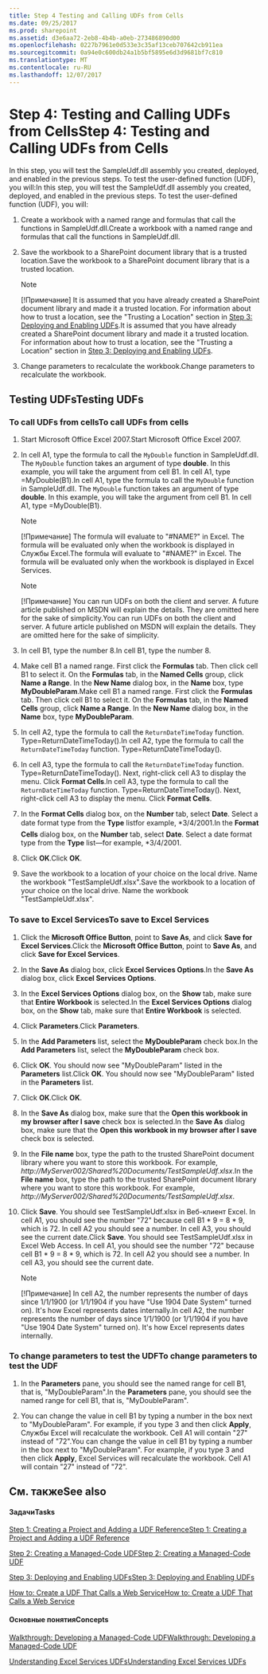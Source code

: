 ```yaml
---
title: Step 4 Testing and Calling UDFs from Cells
ms.date: 09/25/2017
ms.prod: sharepoint
ms.assetid: d3e6aa72-2eb8-4b4b-a0eb-273486890d00
ms.openlocfilehash: 0227b7961e0d533e3c35af13ceb707642cb911ea
ms.sourcegitcommit: 0a94e0c600db24a1b5bf5895e6d3d9681bf7c810
ms.translationtype: MT
ms.contentlocale: ru-RU
ms.lasthandoff: 12/07/2017
---
```

# <a name="step-4-testing-and-calling-udfs-from-cells"></a><span data-ttu-id="77140-102">Step 4: Testing and Calling UDFs from Cells</span><span class="sxs-lookup"><span data-stu-id="77140-102">Step 4: Testing and Calling UDFs from Cells</span></span>

<span data-ttu-id="77140-p101">In this step, you will test the SampleUdf.dll assembly you created, deployed, and enabled in the previous steps. To test the user-defined function (UDF), you will:</span><span class="sxs-lookup"><span data-stu-id="77140-p101">In this step, you will test the SampleUdf.dll assembly you created, deployed, and enabled in the previous steps. To test the user-defined function (UDF), you will:</span></span>
  
    
    


1. <span data-ttu-id="77140-105">Create a workbook with a named range and formulas that call the functions in SampleUdf.dll.</span><span class="sxs-lookup"><span data-stu-id="77140-105">Create a workbook with a named range and formulas that call the functions in SampleUdf.dll.</span></span>
    
  
2. <span data-ttu-id="77140-106">Save the workbook to a SharePoint document library that is a trusted location.</span><span class="sxs-lookup"><span data-stu-id="77140-106">Save the workbook to a SharePoint document library that is a trusted location.</span></span>
    
    > [!NOTE]
    > <span data-ttu-id="77140-p102">[!Примечание] It is assumed that you have already created a SharePoint document library and made it a trusted location. For information about how to trust a location, see the "Trusting a Location" section in  [Step 3: Deploying and Enabling UDFs](step-3-deploying-and-enabling-udfs.md).</span><span class="sxs-lookup"><span data-stu-id="77140-p102">It is assumed that you have already created a SharePoint document library and made it a trusted location. For information about how to trust a location, see the "Trusting a Location" section in  [Step 3: Deploying and Enabling UDFs](step-3-deploying-and-enabling-udfs.md).</span></span> 

3. <span data-ttu-id="77140-109">Change parameters to recalculate the workbook.</span><span class="sxs-lookup"><span data-stu-id="77140-109">Change parameters to recalculate the workbook.</span></span>
    
  

## <a name="testing-udfs"></a><span data-ttu-id="77140-110">Testing UDFs</span><span class="sxs-lookup"><span data-stu-id="77140-110">Testing UDFs</span></span>


### <a name="to-call-udfs-from-cells"></a><span data-ttu-id="77140-111">To call UDFs from cells</span><span class="sxs-lookup"><span data-stu-id="77140-111">To call UDFs from cells</span></span>


1. <span data-ttu-id="77140-112">Start Microsoft Office Excel 2007.</span><span class="sxs-lookup"><span data-stu-id="77140-112">Start Microsoft Office Excel 2007.</span></span>
    
  
2. <span data-ttu-id="77140-p103">In cell A1, type the formula to call the  `MyDouble` function in SampleUdf.dll. The `MyDouble` function takes an argument of type **double**. In this example, you will take the argument from cell B1. In cell A1, type =MyDouble(B1).</span><span class="sxs-lookup"><span data-stu-id="77140-p103">In cell A1, type the formula to call the  `MyDouble` function in SampleUdf.dll. The `MyDouble` function takes an argument of type **double**. In this example, you will take the argument from cell B1. In cell A1, type =MyDouble(B1).</span></span>
    
    > [!NOTE]
    > <span data-ttu-id="77140-p104">[!Примечание] The formula will evaluate to "#NAME?" in Excel. The formula will be evaluated only when the workbook is displayed in Службы Excel.</span><span class="sxs-lookup"><span data-stu-id="77140-p104">The formula will evaluate to "#NAME?" in Excel. The formula will be evaluated only when the workbook is displayed in Excel Services.</span></span> 

    > [!NOTE]
    > <span data-ttu-id="77140-p105">[!Примечание] You can run UDFs on both the client and server. A future article published on MSDN will explain the details. They are omitted here for the sake of simplicity.</span><span class="sxs-lookup"><span data-stu-id="77140-p105">You can run UDFs on both the client and server. A future article published on MSDN will explain the details. They are omitted here for the sake of simplicity.</span></span> 

3. <span data-ttu-id="77140-123">In cell B1, type the number 8.</span><span class="sxs-lookup"><span data-stu-id="77140-123">In cell B1, type the number 8.</span></span>
    
  
4. <span data-ttu-id="77140-p106">Make cell B1 a named range. First click the **Formulas** tab. Then click cell B1 to select it. On the **Formulas** tab, in the **Named Cells** group, click **Name a Range**. In the **New Name** dialog box, in the **Name** box, type **MyDoubleParam**.</span><span class="sxs-lookup"><span data-stu-id="77140-p106">Make cell B1 a named range. First click the **Formulas** tab. Then click cell B1 to select it. On the **Formulas** tab, in the **Named Cells** group, click **Name a Range**. In the **New Name** dialog box, in the **Name** box, type **MyDoubleParam**.</span></span>
    
  
5. <span data-ttu-id="77140-p107">In cell A2, type the formula to call the  `ReturnDateTimeToday` function. Type=ReturnDateTimeToday().</span><span class="sxs-lookup"><span data-stu-id="77140-p107">In cell A2, type the formula to call the  `ReturnDateTimeToday` function. Type=ReturnDateTimeToday().</span></span>
    
  
6. <span data-ttu-id="77140-p108">In cell A3, type the formula to call the  `ReturnDateTimeToday` function. Type=ReturnDateTimeToday(). Next, right-click cell A3 to display the menu. Click **Format Cells**.</span><span class="sxs-lookup"><span data-stu-id="77140-p108">In cell A3, type the formula to call the  `ReturnDateTimeToday` function. Type=ReturnDateTimeToday(). Next, right-click cell A3 to display the menu. Click **Format Cells**.</span></span>
    
  
7. <span data-ttu-id="77140-p109">In the **Format Cells** dialog box, on the **Number** tab, select **Date**. Select a date format type from the **Type** listfor example, *3/4/2001.</span><span class="sxs-lookup"><span data-stu-id="77140-p109">In the **Format Cells** dialog box, on the **Number** tab, select **Date**. Select a date format type from the **Type** list—for example, *3/4/2001.</span></span>
    
  
8. <span data-ttu-id="77140-136">Click **OK**.</span><span class="sxs-lookup"><span data-stu-id="77140-136">Click **OK**.</span></span>
    
  
9. <span data-ttu-id="77140-p110">Save the workbook to a location of your choice on the local drive. Name the workbook "TestSampleUdf.xlsx".</span><span class="sxs-lookup"><span data-stu-id="77140-p110">Save the workbook to a location of your choice on the local drive. Name the workbook "TestSampleUdf.xlsx".</span></span> 
    
  

### <a name="to-save-to-excel-services"></a><span data-ttu-id="77140-139">To save to Excel Services</span><span class="sxs-lookup"><span data-stu-id="77140-139">To save to Excel Services</span></span>


1. <span data-ttu-id="77140-140">Click the **Microsoft Office Button**, point to **Save As**, and click **Save for Excel Services**.</span><span class="sxs-lookup"><span data-stu-id="77140-140">Click the **Microsoft Office Button**, point to **Save As**, and click **Save for Excel Services**.</span></span> 
    
  
2. <span data-ttu-id="77140-141">In the **Save As** dialog box, click **Excel Services Options**.</span><span class="sxs-lookup"><span data-stu-id="77140-141">In the **Save As** dialog box, click **Excel Services Options**.</span></span>
    
  
3. <span data-ttu-id="77140-142">In the **Excel Services Options** dialog box, on the **Show** tab, make sure that **Entire Workbook** is selected.</span><span class="sxs-lookup"><span data-stu-id="77140-142">In the **Excel Services Options** dialog box, on the **Show** tab, make sure that **Entire Workbook** is selected.</span></span>
    
  
4. <span data-ttu-id="77140-143">Click **Parameters**.</span><span class="sxs-lookup"><span data-stu-id="77140-143">Click **Parameters**.</span></span> 
    
  
5. <span data-ttu-id="77140-144">In the **Add Parameters** list, select the **MyDoubleParam** check box.</span><span class="sxs-lookup"><span data-stu-id="77140-144">In the **Add Parameters** list, select the **MyDoubleParam** check box.</span></span>
    
  
6. <span data-ttu-id="77140-p111">Click **OK**. You should now see "MyDoubleParam" listed in the **Parameters** list.</span><span class="sxs-lookup"><span data-stu-id="77140-p111">Click **OK**. You should now see "MyDoubleParam" listed in the **Parameters** list.</span></span>
    
  
7. <span data-ttu-id="77140-147">Click **OK**.</span><span class="sxs-lookup"><span data-stu-id="77140-147">Click **OK**.</span></span>
    
  
8. <span data-ttu-id="77140-148">In the **Save As** dialog box, make sure that the **Open this workbook in my browser after I save** check box is selected.</span><span class="sxs-lookup"><span data-stu-id="77140-148">In the **Save As** dialog box, make sure that the **Open this workbook in my browser after I save** check box is selected.</span></span>
    
  
9. <span data-ttu-id="77140-p112">In the **File name** box, type the path to the trusted SharePoint document library where you want to store this workbook. For example, _http://MyServer002/Shared%20Documents/TestSampleUdf.xlsx_.</span><span class="sxs-lookup"><span data-stu-id="77140-p112">In the **File name** box, type the path to the trusted SharePoint document library where you want to store this workbook. For example, _http://MyServer002/Shared%20Documents/TestSampleUdf.xlsx_.</span></span>
    
  
10. <span data-ttu-id="77140-p113">Click **Save**. You should see TestSampleUdf.xlsx in Веб-клиент Excel. In cell A1, you should see the number "72" because cell B1 * 9 = 8 * 9, which is 72. In cell A2 you should see a number. In cell A3, you should see the current date.</span><span class="sxs-lookup"><span data-stu-id="77140-p113">Click **Save**. You should see TestSampleUdf.xlsx in Excel Web Access. In cell A1, you should see the number "72" because cell B1 * 9 = 8 * 9, which is 72. In cell A2 you should see a number. In cell A3, you should see the current date.</span></span> 
    
    > [!NOTE]
    > <span data-ttu-id="77140-p114">[!Примечание] In cell A2, the number represents the number of days since 1/1/1900 (or 1/1/1904 if you have "Use 1904 Date System" turned on). It's how Excel represents dates internally.</span><span class="sxs-lookup"><span data-stu-id="77140-p114">In cell A2, the number represents the number of days since 1/1/1900 (or 1/1/1904 if you have "Use 1904 Date System" turned on). It's how Excel represents dates internally.</span></span> 

### <a name="to-change-parameters-to-test-the-udf"></a><span data-ttu-id="77140-158">To change parameters to test the UDF</span><span class="sxs-lookup"><span data-stu-id="77140-158">To change parameters to test the UDF</span></span>


1. <span data-ttu-id="77140-159">In the **Parameters** pane, you should see the named range for cell B1, that is, "MyDoubleParam".</span><span class="sxs-lookup"><span data-stu-id="77140-159">In the **Parameters** pane, you should see the named range for cell B1, that is, "MyDoubleParam".</span></span>
    
  
2. <span data-ttu-id="77140-p115">You can change the value in cell B1 by typing a number in the box next to "MyDoubleParam". For example, if you type 3 and then click **Apply**, Службы Excel will recalculate the workbook. Cell A1 will contain "27" instead of "72".</span><span class="sxs-lookup"><span data-stu-id="77140-p115">You can change the value in cell B1 by typing a number in the box next to "MyDoubleParam". For example, if you type 3 and then click **Apply**, Excel Services will recalculate the workbook. Cell A1 will contain "27" instead of "72".</span></span> 
    
  

## <a name="see-also"></a><span data-ttu-id="77140-163">См. также</span><span class="sxs-lookup"><span data-stu-id="77140-163">See also</span></span>


#### <a name="tasks"></a><span data-ttu-id="77140-164">Задачи</span><span class="sxs-lookup"><span data-stu-id="77140-164">Tasks</span></span>


  
    
    
 [<span data-ttu-id="77140-165">Step 1: Creating a Project and Adding a UDF Reference</span><span class="sxs-lookup"><span data-stu-id="77140-165">Step 1: Creating a Project and Adding a UDF Reference</span></span>](step-1-creating-a-project-and-adding-a-udf-reference.md)
  
    
    
 [<span data-ttu-id="77140-166">Step 2: Creating a Managed-Code UDF</span><span class="sxs-lookup"><span data-stu-id="77140-166">Step 2: Creating a Managed-Code UDF</span></span>](step-2-creating-a-managed-code-udf.md)
  
    
    
 [<span data-ttu-id="77140-167">Step 3: Deploying and Enabling UDFs</span><span class="sxs-lookup"><span data-stu-id="77140-167">Step 3: Deploying and Enabling UDFs</span></span>](step-3-deploying-and-enabling-udfs.md)
  
    
    
 [<span data-ttu-id="77140-168">How to: Create a UDF That Calls a Web Service</span><span class="sxs-lookup"><span data-stu-id="77140-168">How to: Create a UDF That Calls a Web Service</span></span>](how-to-create-a-udf-that-calls-a-web-service.md)
#### <a name="concepts"></a><span data-ttu-id="77140-169">Основные понятия</span><span class="sxs-lookup"><span data-stu-id="77140-169">Concepts</span></span>


  
    
    
 [<span data-ttu-id="77140-170">Walkthrough: Developing a Managed-Code UDF</span><span class="sxs-lookup"><span data-stu-id="77140-170">Walkthrough: Developing a Managed-Code UDF</span></span>](walkthrough-developing-a-managed-code-udf.md)
  
    
    
 [<span data-ttu-id="77140-171">Understanding Excel Services UDFs</span><span class="sxs-lookup"><span data-stu-id="77140-171">Understanding Excel Services UDFs</span></span>](understanding-excel-services-udfs.md)
